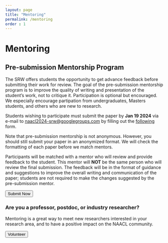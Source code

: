 ```yaml
---
layout: page
title: "Mentoring"
permalink: /mentoring
order : 1
---
```

# Mentoring

## Pre-submission Mentorship Program
The SRW offers students the opportunity to get advance feedback before submitting their work for review. The goal of the pre-submission mentorship program is to improve the quality of writing and presentation of the student’s work, not to critique it. Participation is optional but encouraged. 
We especially encourage partipation from undergraduates, Masters students, and others who are new to research.

Students wishing to participate must submit the paper by __Jan 19 2024__ via e-mail to [naacl2024-srw@googlegroups.com](mailto:naacl2024-srw@googlegroups.com) by filling out the [following](TODO) form.

Note that pre-submission mentorship is not anonymous. However, you should still submit your paper in an anonymized format. We will check the formatting of each paper before we match mentors.

Participants will be matched with a mentor who will review and provide feedback to the student. This mentor will __NOT__ be the same person who will review the final submission.
The feedback will be in the format of guidance and suggestions to improve the overall writing and communication of the paper; students are not required to make the changes suggested by the pre-submission mentor.

<button class="btn btn-success" onclick="window.location.href='TODO';">
Submit Now
</button>

### Are you a professor, postdoc, or industry researcher?
Mentoring is a great way to meet new researchers interested in your research area, and to have a positive impact on the NAACL community.

<button class="btn btn-success" onclick="window.location.href='TODO';">
Volunteer
</button>

<!-- ## Mentoring of Accepted Papers

There will also be mentors who provide feedback to students in the form of in-depth comments and questions for the workshop presentation. -->


